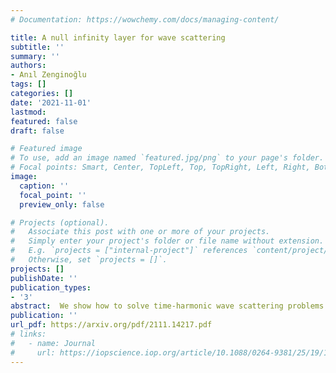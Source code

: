 ```yaml
---
# Documentation: https://wowchemy.com/docs/managing-content/

title: A null infinity layer for wave scattering
subtitle: ''
summary: ''
authors:
- Anıl Zenginoğlu
tags: []
categories: []
date: '2021-11-01'
lastmod: 
featured: false
draft: false

# Featured image
# To use, add an image named `featured.jpg/png` to your page's folder.
# Focal points: Smart, Center, TopLeft, Top, TopRight, Left, Right, BottomLeft, Bottom, BottomRight.
image:
  caption: ''
  focal_point: ''
  preview_only: false

# Projects (optional).
#   Associate this post with one or more of your projects.
#   Simply enter your project's folder or file name without extension.
#   E.g. `projects = ["internal-project"]` references `content/project/deep-learning/index.md`.
#   Otherwise, set `projects = []`.
projects: []
publishDate: ''
publication_types:
- '3'
abstract:  We show how to solve time-harmonic wave scattering problems on unbounded domains without truncation. The technique, first developed in numerical relativity for time-domain wave equations, maps the unbounded domain to a bounded domain and scales out the known oscillatory decay towards infinity. We design a null infinity layer that corresponds to the infinite exterior domain and restricts the transformations to an annular domain. The method does not require the local Green function. Therefore we can use it to solve Helmholtz equations with variable coefficients and certain nonlinear source terms. The method's main advantages are the exact treatment of the local boundary and access to radiative fields at infinity. The freedom in the transformations allows us to choose parameters adapted to high-frequency wave propagation in the exterior domain. We demonstrate the efficiency of the technique in one- and two-dimensional numerical examples. 
publication: ''
url_pdf: https://arxiv.org/pdf/2111.14217.pdf
# links:
#   - name: Journal
#     url: https://iopscience.iop.org/article/10.1088/0264-9381/25/19/195025/meta
---
```

